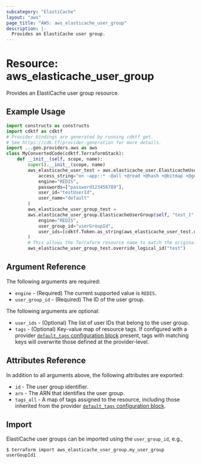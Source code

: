 ```yaml
---
subcategory: "ElastiCache"
layout: "aws"
page_title: "AWS: aws_elasticache_user_group"
description: |-
  Provides an ElastiCache user group.
---
```


# Resource: aws_elasticache_user_group

Provides an ElastiCache user group resource.

## Example Usage

```python
import constructs as constructs
import cdktf as cdktf
# Provider bindings are generated by running cdktf get.
# See https://cdk.tf/provider-generation for more details.
import ...gen.providers.aws as aws
class MyConvertedCode(cdktf.TerraformStack):
    def __init__(self, scope, name):
        super().__init__(scope, name)
        aws_elasticache_user_test = aws.elasticache_user.ElasticacheUser(self, "test",
            access_string="on ~app::* -@all +@read +@hash +@bitmap +@geo -setbit -bitfield -hset -hsetnx -hmset -hincrby -hincrbyfloat -hdel -bitop -geoadd -georadius -georadiusbymember",
            engine="REDIS",
            passwords=["password123456789"],
            user_id="testUserId",
            user_name="default"
        )
        aws_elasticache_user_group_test =
        aws.elasticache_user_group.ElasticacheUserGroup(self, "test_1",
            engine="REDIS",
            user_group_id="userGroupId",
            user_ids=[cdktf.Token.as_string(aws_elasticache_user_test.user_id)]
        )
        # This allows the Terraform resource name to match the original name. You can remove the call if you don't need them to match.
        aws_elasticache_user_group_test.override_logical_id("test")
```

## Argument Reference

The following arguments are required:

* `engine` - (Required) The current supported value is `REDIS`.
* `user_group_id` - (Required) The ID of the user group.

The following arguments are optional:

* `user_ids` - (Optional) The list of user IDs that belong to the user group.
* `tags` - (Optional) Key-value map of resource tags. If configured with a provider [`default_tags` configuration block](https://registry.terraform.io/providers/hashicorp/aws/latest/docs#default_tags-configuration-block) present, tags with matching keys will overwrite those defined at the provider-level.

## Attributes Reference

In addition to all arguments above, the following attributes are exported:

* `id` - The user group identifier.
* `arn` - The ARN that identifies the user group.
* `tags_all` - A map of tags assigned to the resource, including those inherited from the provider [`default_tags` configuration block](https://registry.terraform.io/providers/hashicorp/aws/latest/docs#default_tags-configuration-block).

## Import

ElastiCache user groups can be imported using the `user_group_id`, e.g.,

```
$ terraform import aws_elasticache_user_group.my_user_group userGoupId1
```

<!-- cache-key: cdktf-0.17.0-pre.15 input-dbc955fb5fb86f653df322ee9c84fee0b66603390979ba3f638406d8c2e25531 -->